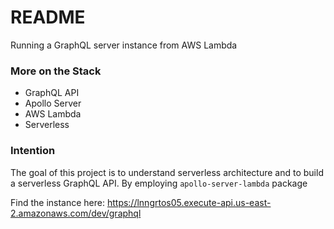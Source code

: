 # README #

Running a GraphQL server instance from AWS Lambda

### More on the Stack ###

* GraphQL API
* Apollo Server
* AWS Lambda
* Serverless

### Intention ###

The goal of this project is to understand serverless architecture and to build a serverless GraphQL API. By employing `apollo-server-lambda` package 

Find the instance here: https://lnngrtos05.execute-api.us-east-2.amazonaws.com/dev/graphql

